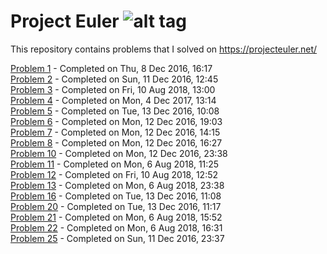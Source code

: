 # Project Euler ![alt tag](https://projecteuler.net/profile/arun.thekkuden.png)
This repository contains problems that I solved on https://projecteuler.net/

[Problem 1](https://projecteuler.net/problem=1) - Completed on Thu, 8 Dec 2016, 16:17  
[Problem 2](https://projecteuler.net/problem=2) - Completed on Sun, 11 Dec 2016, 12:45  
[Problem 3](https://projecteuler.net/problem=3) - Completed on Fri, 10 Aug 2018, 13:00  
[Problem 4](https://projecteuler.net/problem=4) - Completed on Mon, 4 Dec 2017, 13:14  
[Problem 5](https://projecteuler.net/problem=5) - Completed on Tue, 13 Dec 2016, 10:08  
[Problem 6](https://projecteuler.net/problem=6) - Completed on Mon, 12 Dec 2016, 19:03  
[Problem 7](https://projecteuler.net/problem=7) - Completed on Mon, 12 Dec 2016, 14:15  
[Problem 8](https://projecteuler.net/problem=8) - Completed on Mon, 12 Dec 2016, 16:27  
[Problem 10](https://projecteuler.net/problem=10) - Completed on Mon, 12 Dec 2016, 23:38  
[Problem 11](https://projecteuler.net/problem=11) - Completed on Mon, 6 Aug 2018, 11:25    
[Problem 12](https://projecteuler.net/problem=12) - Completed on Fri, 10 Aug 2018, 12:52    
[Problem 13](https://projecteuler.net/problem=13) - Completed on Mon, 6 Aug 2018, 23:38  
[Problem 16](https://projecteuler.net/problem=16) - Completed on Tue, 13 Dec 2016, 11:08  
[Problem 20](https://projecteuler.net/problem=20) - Completed on Tue, 13 Dec 2016, 11:17  
[Problem 21](https://projecteuler.net/problem=21) - Completed on Mon, 6 Aug 2018, 15:52  
[Problem 22](https://projecteuler.net/problem=22) - Completed on Mon, 6 Aug 2018, 16:31  
[Problem 25](https://projecteuler.net/problem=25) - Completed on Sun, 11 Dec 2016, 23:37  
